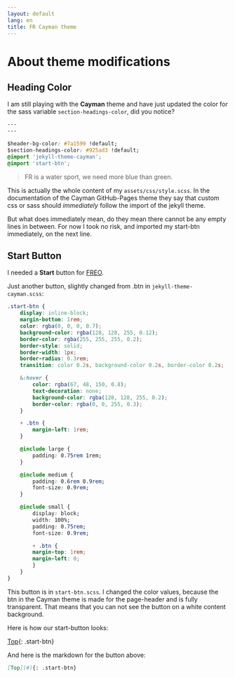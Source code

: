 ```yaml
---
layout: default
lang: en
title: FR Cayman theme
---
```


# About theme modifications

## Heading Color

I am still playing with the **Cayman** theme
and have just updated the color for the sass variable `section-headings-color`,
did you notice?

```css
---
---

$header-bg-color: #7a1599 !default;
$section-headings-color: #925ad3 !default;
@import 'jekyll-theme-cayman';
@import 'start-btn';
```

> FR is a water sport, we need more blue than green.

This is actually the whole content of my `assets/css/style.scss`.
In the documentation of the Cayman GitHub-Pages theme they say that custom css or sass should *immediately* follow the import of the jekyll theme.

But what does immediately mean, do they mean there cannot be any empty lines in between.
For now I took *no* risk, and imported my start-btn immediately, on the next line.

## Start Button

I needed a **Start** button for [FREO](../angular/FREO.html).

Just another button, slightly changed from .btn in `jekyll-theme-cayman.scss`:
```css
.start-btn {
    display: inline-block;
    margin-bottom: 1rem;
    color: rgba(0, 0, 0, 0.7);
    background-color: rgba(128, 128, 255, 0.12);
    border-color: rgba(255, 255, 255, 0.2);
    border-style: solid;
    border-width: 1px;
    border-radius: 0.3rem;
    transition: color 0.2s, background-color 0.2s, border-color 0.2s;

    &:hover {
        color: rgba(67, 48, 150, 0.8);
        text-decoration: none;
        background-color: rgba(128, 128, 255, 0.2);
        border-color: rgba(0, 0, 255, 0.3);
    }

    + .btn {
        margin-left: 1rem;
    }

    @include large {
        padding: 0.75rem 1rem;
    }

    @include medium {
        padding: 0.6rem 0.9rem;
        font-size: 0.9rem;
    }

    @include small {
        display: block;
        width: 100%;
        padding: 0.75rem;
        font-size: 0.9rem;

        + .btn {
        margin-top: 1rem;
        margin-left: 0;
        }
    }
}
```
This button is in `start-btn.scss`.
I changed the color values, because the btn in the Cayman theme is made for the page-header and is fully transparent.
That means that you can not see the button on a white content background.

Here is how our start-button looks:

[Top](#){: .start-btn}

And here is the markdown for the button above:

```md
[Top](#){: .start-btn}
```
